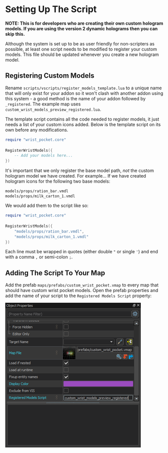 # Setting Up The Script

**NOTE: This is for developers who are creating their own custom hologram models. If you are using the version 2 dynamic holograms then you can skip this.**

Although the system is set up to be as user friendly for non-scripters as possible, at least one script needs to be modified to register your custom models. This file should be updated whenever you create a new hologram model.

## Registering Custom Models

Rename `scripts/vscripts/register_models_template.lua` to a unique name that will only exist for your addon so it won't clash with another addon using this system - a good method is the name of your addon followed by `_registered`. The example map uses `custom_wrist_models_preview_registered.lua`.

The template script contains all the code needed to register models, it just needs a list of your custom icons added.
Below is the template script on its own before any modifications.

```lua
require "wrist_pocket.core"

RegisterWristModels({
    -- Add your models here...
})
```

It's important that we only register the base model path, *not* the custom hologram model we have created.
For example... If we have created hologram icons for the following two base models:

```
models/props/ration_bar.vmdl
models/props/milk_carton_1.vmdl
```

We would add them to the script like so:

```lua
require "wrist_pocket.core"

RegisterWristModels({
    "models/props/ration_bar.vmdl",
    "models/props/milk_carton_1.vmdl"
})
```

Each line must be wrapped in quotes (either double `"` or single `'`) and end with a comma `,` or semi-colon `;`.

## Adding The Script To Your Map

Add the prefab `maps/prefabs/custom_wrist_pocket.vmap` to every map that should have custom wrist pocket models. Open the prefab properties and add the name of your script to the `Registered Models Script` property:

![](img/adding_script_to_prefab.png)
